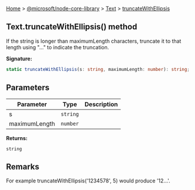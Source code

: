 [Home](./index) &gt; [@microsoft/node-core-library](./node-core-library.md) &gt; [Text](./node-core-library.text.md) &gt; [truncateWithEllipsis](./node-core-library.text.truncatewithellipsis.md)

## Text.truncateWithEllipsis() method

If the string is longer than maximumLength characters, truncate it to that length using "..." to indicate the truncation.

<b>Signature:</b>

```typescript
static truncateWithEllipsis(s: string, maximumLength: number): string;
```

## Parameters

|  Parameter | Type | Description |
|  --- | --- | --- |
|  s | `string` |  |
|  maximumLength | `number` |  |

<b>Returns:</b>

`string`

## Remarks

For example truncateWithEllipsis('1234578', 5) would produce '12...'.

